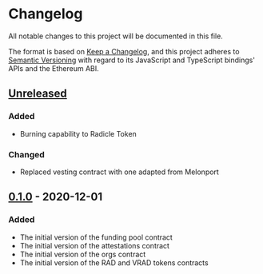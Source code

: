 # Changelog
All notable changes to this project will be documented in this file.

The format is based on [Keep a Changelog](https://keepachangelog.com/en/1.0.0/),
and this project adheres to [Semantic Versioning](https://semver.org/spec/v2.0.0.html)
with regard to its JavaScript and TypeScript bindings' APIs and the Ethereum ABI.

## [Unreleased]

### Added
- Burning capability to Radicle Token

### Changed
- Replaced vesting contract with one adapted from Melonport

## [0.1.0] - 2020-12-01
### Added
- The initial version of the funding pool contract
- The initial version of the attestations contract
- The initial version of the orgs contract
- The initial version of the RAD and VRAD tokens contracts

[Unreleased]: https://github.com/radicle-dev/radicle-contracts/compare/v0.1.0...HEAD
[0.1.0]: https://github.com/radicle-dev/radicle-contracts/releases/tag/v0.1.0
